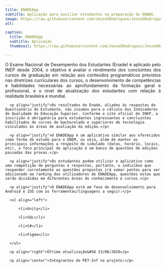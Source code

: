 ```yaml
---
title: ENADEApp
subtitle: Aplicação para auxiliar estudantes na preparação do ENADE.
image: https://raw.githubusercontent.com/JesseSRodrigues/JesseSRodrigues.github.io/master/assets/img/ENADE.png
alt: 

caption:
  title: ENADEApp
  subtitle: Aplicação
  thumbnail: https://raw.githubusercontent.com/JesseSRodrigues/JesseSRodrigues.github.io/master/assets/img/capa-enadeapp.png

---
```

<p style="text-align: justify";>O Exame Nacional de Desempenho dos Estudantes (Enade) é aplicado pelo INEP desde 2004, o objetivo é avaliar o rendimento dos concluintes dos cursos de graduação em relação aos conteúdos programáticos previstos nas diretrizes curriculares dos cursos, o desenvolvimento de competências e habilidades necessárias ao aprofundamento da formação geral e profissional, e o nível de atualização dos estudantes com relação à realidade brasileira e mundial.</p>

      <p align="justify">Os resultados do Enade, aliados às respostas do Questionário do Estudante, são insumos para o cálculo dos Indicadores de Qualidade da Educação Superior. Conforme o site oficial do INEP, a inscrição é obrigatória para estudantes ingressantes e concluintes habilitados de cursos de bacharelado e superiores de tecnologia vinculados às áreas de avaliação da edição.</p>

      <p align="justify">O ENADEApp é um aplicativo similar aos oferecidos como forma de estudo para o ENEM, ou seja, além de manter as principais informações a respeito do simulado (datas, horário, locais, etc), o foco principal da aplicação é um banco de questões de edições passadas das provas.</p>

      <p align="justify">Os estudantes podem utilizar o aplicativo como uma competição de perguntas e respostas, portanto, o indivíduo que responder corretamente as questões propostas irá somar pontos para ser adicionado ao ranking dos utilizadores do ENADEApp, questões estas que serão divididas em diferentes áreas do conhecimento e cursos.</p>

      <p align="justify">O ENADEApp está em fase de desenvolvimento para Android e IOS com as ferramentas/linguagens a seguir:</p>

      <ul align="left">

          <li>Unity</li>

          <li>SQL</li>

          <li>C#</li>

          <li>Figma</li>

      </ul>

      <p align="right">Última atualização&#58 13/08/2020</p>
      
      <p align="center">Integrantes do PET-Inf no projeto:</p>

